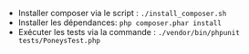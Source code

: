 * Installer composer via le script : `./install_composer.sh`
* Installer les dépendances: `php composer.phar install`
* Exécuter les tests via la commande : `./vendor/bin/phpunit tests/PoneysTest.php`